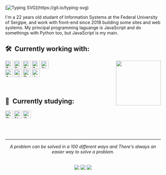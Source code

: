 [![Typing SVG](https://readme-typing-svg.herokuapp.com?font=roboto&color=8904F7&size=24&multiline=true&width=700&height=75&lines=Hi++there%F0%9F%91%8B%2C+I'm+Davi+Freire+front-end+developer+;And+this+is+my+github.)](https://git.io/typing-svg)

I'm a 22 years old studant of Information Systems at the Federal University of Sergipe, and work with front-end since 2018 building some sites and web systems. My principal programming laguange is JavaScript and do somethings with Python too, but JavaScript is my main. 

## 🛠  Currently working with:

<img src="https://media.tenor.com/images/703bc04d715570ad5c68723ba6a58664/tenor.gif" height="145" align="right"/>   
<div>
<img src="https://img.shields.io/badge/Typescript-282C34?logo=typescript&logoColor=007ACC" alt="Typescript logo" title="typescript" height="25" />
<img src="https://img.shields.io/badge/React-282C34?logo=react&logoColor=61DAFB" alt="React logo" title="React.js / React Native" height="25" />
<img src="https://img.shields.io/badge/Redux-282C34?logo=redux&logoColor=764ABC" alt="Redux logo" title="Redux" height="25" />
<img src="https://img.shields.io/badge/Sass-282C34?logo=sass&logoColor=CC6699" alt="Sass logo" title="Sass" height="25" />
<img src="https://img.shields.io/badge/styled%20components-282C34?logo=styled-components&logoColor=CC6699" alt="Styled Components" title="Styled Components" height="25" />
</div>
<div>
<img src="https://img.shields.io/badge/AzureDevops-282C34?logo=azuredevops&logoColor=007ACC" alt="Azure logo" title="Azure" height="25" />
<img src="https://img.shields.io/badge/git-282C34?logo=git&logoColor=F05032" alt="git logo" title="git" height="25" />
<img src="https://img.shields.io/badge/Python-282C34?logo=python&logoColor" alt="Python logo" title="Python" height="25" />
<img src="https://img.shields.io/badge/docker-282C34?logo=docker&logoColor=61DAFB" alt="docker logo" title="git" height="25" />
</div>
</div>
<br>
<br>

## 🧠  Currently studying:
<div>
<img src="https://img.shields.io/badge/GraphQL-282C34?logo=graphql&logoColor=E10098" alt="GraphQL logo" title="GraphQL" height="25" />
<img src="https://img.shields.io/badge/Next.js-282C34?logo=next.js&logoColor=FFFFFF" alt="Next.js logo" title="Next.js" height="25" />
<img src="https://img.shields.io/badge/Cypress-282C34?logo=cypress&logoColor=FFFFFF" alt="Cypress logo" title="Cypress" height="25" />
</div>
<br>
<br>
<br>

<hr>
<p align="center">
   <i>A problem can be solved in a 100 different ways and There's always an easier way to solve a problem.</i>
   <br>
   <br>
<br>	
<a target="_blank" href="https://www.linkedin.com/in/davisfreire"><img src="https://img.shields.io/badge/-LinkedIn-0077B5?style=for-the-badge&logo=Linkedin&logoColor=white"></img></a>
<a target="_blank" href="mailto:fsdavi.dev@gmail.com"><img src="https://img.shields.io/badge/-Gmail-D14836?style=for-the-badge&logo=Gmail&logoColor=white"></img></a>
<a target="_blank" href="https://medium.com/@fsdavi.dev"><img src="https://img.shields.io/badge/-Medium-12100E?style=for-the-badge&logo=Medium&logoColor=white"></img></a>
<br>
</p>     
